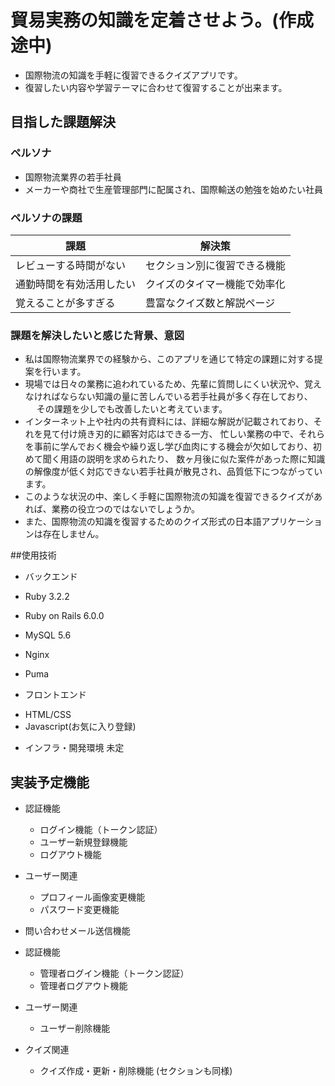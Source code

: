 # 貿易実務の知識を定着させよう。(作成途中)
 
- 国際物流の知識を手軽に復習できるクイズアプリです。
- 復習したい内容や学習テーマに合わせて復習することが出来ます。

## 目指した課題解決
  ### ペルソナ
  - 国際物流業界の若手社員
  - メーカーや商社で生産管理部門に配属され、国際輸送の勉強を始めたい社員
  
  ### ペルソナの課題
  | 課題                       | 解決策                |
  | -------------------------- | ---------------------|
  | レビューする時間がない	  | セクション別に復習できる機能   |
  | 通勤時間を有効活用したい      |   クイズのタイマー機能で効率化   |
  | 覚えることが多すぎる      	   |   豊富なクイズ数と解説ページ  |

  ### 課題を解決したいと感じた背景、意図
  - 私は国際物流業界での経験から、このアプリを通じて特定の課題に対する提案を行います。
  - 現場では日々の業務に追われているため、先輩に質問しにくい状況や、覚えなければならない知識の量に苦しんでいる若手社員が多く存在しており、
　 その課題を少しでも改善したいと考えています。
  - インターネット上や社内の共有資料には、詳細な解説が記載されており、それを見て付け焼き刃的に顧客対応はできる一方、
	忙しい業務の中で、それらを事前に学んでおく機会や繰り返し学び血肉にする機会が欠如しており、初めて聞く用語の説明を求められたり、
	数ヶ月後に似た案件があった際に知識の解像度が低く対応できない若手社員が散見され、品質低下につながっています。
  - このような状況の中、楽しく手軽に国際物流の知識を復習できるクイズがあれば、業務の役立つのではないでしょうか。
  - また、国際物流の知識を復習するためのクイズ形式の日本語アプリケーションは存在しません。


##使用技術

- バックエンド
* Ruby 3.2.2
* Ruby on Rails 6.0.0

* MySQL 5.6
* Nginx
* Puma

- フロントエンド
* HTML/CSS
* Javascript(お気に入り登録)

- インフラ・開発環境
未定


## 実装予定機能
* 認証機能
    * ログイン機能（トークン認証）
    * ユーザー新規登録機能
    * ログアウト機能
* ユーザー関連
    * プロフィール画像変更機能
    * パスワード変更機能
* 問い合わせメール送信機能

* 認証機能
    * 管理者ログイン機能（トークン認証）
    * 管理者ログアウト機能
* ユーザー関連
    * ユーザー削除機能
* クイズ関連
    * クイズ作成・更新・削除機能 (セクションも同様)
